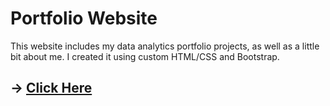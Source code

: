 # Portfolio Website
 
This website includes my data analytics portfolio projects, as well as a little bit about me. I created it using custom HTML/CSS and Bootstrap. 
<br> <h2>-> <a href="https://sarah-h1125.github.io/Portfolio-Website/#">Click Here</a> </h2>
